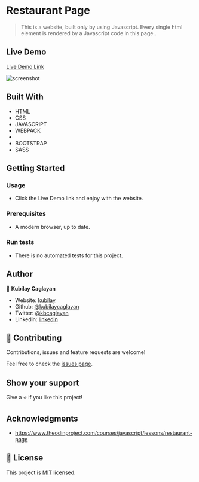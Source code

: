 # Restaurant Page

> This is a website, built only by using Javascript. Every single html element is rendered by a Javascript code in this page.. 

## Live Demo

[Live Demo Link]()

![screenshot](./ss/rp.png)

## Built With

- HTML
- CSS
- JAVASCRIPT
- WEBPACK
- 
- BOOTSTRAP
- SASS

## Getting Started

### Usage

- Click the Live Demo link and enjoy with the website.

### Prerequisites

- A modern browser, up to date.

### Run tests

- There is no automated tests for this project.

## Author

👤 **Kubilay Caglayan**

- Website: [kubilay](https://kubilaycaglayan.com)
- Github: [@kubilaycaglayan](https://github.com/kubilaycaglayan)
- Twitter: [@kbcaglayan](https://twitter.com/kbcaglayan)
- Linkedin: [linkedin](https://linkedin.com/in/kubilaycaglayan)

## 🤝 Contributing

Contributions, issues and feature requests are welcome!

Feel free to check the [issues page](https://github.com/kubilaycaglayan/Restaurant-Page/issues).

## Show your support

Give a ⭐️ if you like this project!

## Acknowledgments

- https://www.theodinproject.com/courses/javascript/lessons/restaurant-page

## 📝 License

This project is [MIT](LICENSE) licensed.
